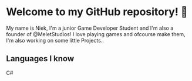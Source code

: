 # Welcome to my GitHub repository! 👋

My name is Niek, I'm a junior Game Developer Student and I'm also a founder of @MeletStudios!
I love playing games and ofcourse make them, I'm also working on some little Projects..

## Languages I know
C#


